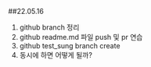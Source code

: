##22.05.16 
1. github branch 정리
2. github readme.md 파일 push 및 pr 연습
3. github test_sung branch create
4. 동시에 하면 어떻게 될까?